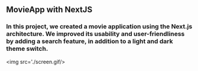 ## MovieApp with NextJS

<h3>In this project, we created a movie application using the Next.js architecture. We improved its usability and user-friendliness by adding a search feature, in addition to a light and dark theme switch.</h3>

<img src='./screen.gif/>
